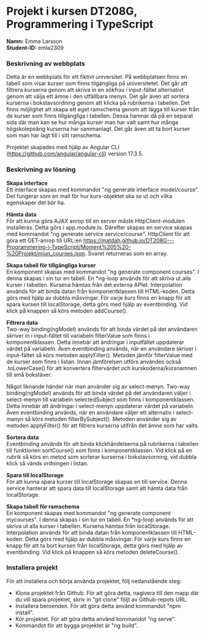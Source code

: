 # Projekt i kursen DT208G, Programmering i TypeScript
**Namn:** Emma Larsson\
**Student-ID:** emla2309

### Beskrivning av webbplats
Detta är en webbplats för ett fiktivt universitet. På webbplatsen finns en tabell som visar kurser som finns tilgängliga på universitetet. Det går att filtrera kurserna genom att skriva in en sökfras i input-fältet alternativt genom att välja ett ämne i den utfällbara menyn. Det går även att sortera kurserna i bokstavsordning genom att klicka på rubrikerna i tabellen. Det finns möjlighet att skapa ett eget ramschema genom att lägga till kurser från de kurser som finns tillgängliga i tabellen. Dessa hamnar då på en separat sida där man kan se hur många kurser man har valt samt hur många högskolepoäng kurserna har sammanlagt. Det går även att ta bort kurser som man har lagt till i sitt ramschema.

Projektet skapades med hjälp av Angular CLI (https://github.com/angular/angular-cli) version 17.3.5.

### Beskrivning av lösning
**Skapa interface**\
Ett interface skapas med kommandot "ng generate interface model/course". Det fungerar som en mall för hur kurs-objektet ska se ut och vilka egenskaper det bör ha.

**Hämta data**\
För att kunna göra AJAX anrop till en server måste HttpClient-modulen installeras. Detta görs i app.module.ts. Därefter skapas en service skapas med kommandot "ng generate service service/course". HttpClient för att göra ett GET-anrop till URL:en https://matdah.github.io/DT208G---Programmering-i-TypeScript/Moment%205%20-%20Projekt/miun_courses.json. Svaret returneras som en array.

**Skapa tabell för tillgängliga kurser**\
En komponent skapas med kommandot "ng generate component courses". I denna skapas i sin tur en tabell. En *ng-loop används för att skriva ut alla kurser i tabellen. Kursena hämtas från det externa APIet. Interpolation används för att binda datan från komponentklassen till HTML-koden. Detta görs med hjälp av dubbla måsvingar. För varje kurs finns en knapp för att spara kursen till localStorage, detta görs med hjälp av eventbinding. Vid klick på knappen så körs metoden addCourse().

**Filtrera data**\
Two-way binding(ngModel) används för att binda värdet på det användaren skriver in i input-fältet till variabeln filterValue som finns i komponentklassen. Detta innebär att ändringar i inputfältet uppdaterar värdet på variabeln. Även eventbinding används, när en användare skriver i input-fältet så körs metoden applyFilter(). Metoden jämför filterValue med de kurser som finns i listan. Innan jämförelsen utförs användes också .toLowerCase() för att konvertera filtervärdet och kurskoderna/kursnamnen till små bokstäver.

Något liknande händer när man använder sig av select-menyn. Two-way binding(ngModel) används för att binda värdet på det användaren väljer i select-menyn till variabeln selectedSubject som finns i komponentklassen. Detta innebär att ändringar i select-menyn uppdaterar värdet på variabeln. Även eventbinding används, när en användare väljer ett alternativ i select-manyn så körs metoden filterBySubject(). Metoden använder sig av metoden applyFilter() för att filtrera kurserna utifrån det ämne som har valts.

**Sortera data**\
Eventbinding används för att binda klickhändelserna på rubrikerna i tabellen till funktionen sortCourse() som finns i komponentklassen. Vid klick på en rubrik så körs en metod som sorterar kurserna i bokstavsorning, vid dubbla klick så vänds ordningen i listan.

**Spara till localStorage**\
För att kunna spara kurser till localStorage skapas en till service. Denna service hanterar att spara data till localStorage samt att hämta data från localStorage.

**Skapa tabell för ramschema**\
En komponent skapas med kommandot "ng generate component mycourses". I denna skapas i sin tur en tabell. En *ng-loop används för att skriva ut alla kurser i tabellen. Kursena hämtas från localStorage. Interpolation används för att binda datan från komponentklassen till HTML-koden. Detta görs med hjälp av dubbla måsvingar. För varje kurs finns en knapp för att ta bort kursen från localStorage, detta görs med hjälp av eventbinding. Vid klick på knappen så körs metoden deleteCourse().

### Installera projekt

För att installera och börja använda projektet, följ nedanstående steg:
* Klona projektet från Github. För att göra detta, nagivera till den mapp där du vill spara projektet, skriv in "git clone" följt av Github-repots URL.
* Installera beroenden. För att göra detta använd kommandot "npm install".
* Kör projektet. För att göra detta använd kommandot "ng serve".
* Kommandot för att bygga projektet är "ng build".
